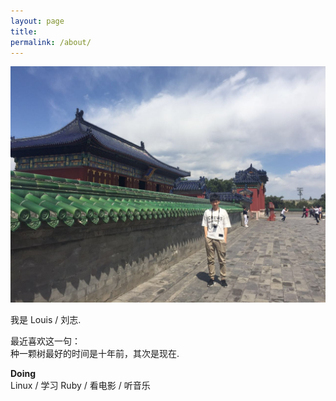 ```yaml
---
layout: page
title: 
permalink: /about/
---
```

![image](/images/louis.jpg)  
  
  
我是 Louis / 刘志.
  

最近喜欢这一句：   
种一颗树最好的时间是十年前，其次是现在.

**Doing**  
Linux / 学习 Ruby / 看电影 / 听音乐




